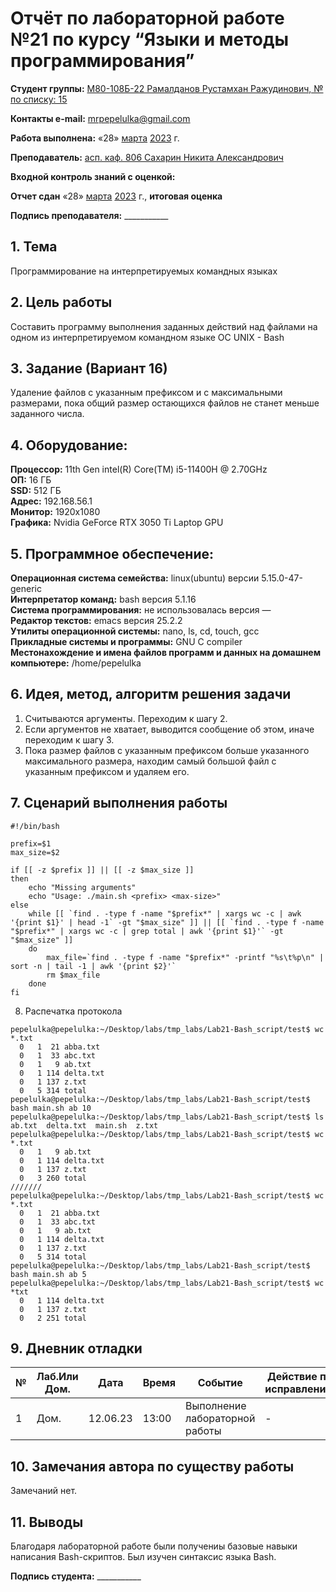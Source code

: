 # Отчёт по лабораторной работе №21 по курсу “Языки и методы программирования”

<b>Студент группы:</b> <ins>М80-108Б-22 Рамалданов Рустамхан Ражудинович, № по списку: 15</ins>

<b>Контакты e-mail:</b> <ins>mrpepelulka@gmail.com</ins>

<b>Работа выполнена:</b> «28» <ins>марта</ins> <ins>2023</ins> г.

<b>Преподаватель:</b> <ins>асп. каф. 806 Сахарин Никита Александрович</ins>

<b>Входной контроль знаний с оценкой:</b> <ins> </ins>

<b>Отчет сдан</b> «28» <ins>марта</ins> <ins>2023</ins> г., <b>итоговая оценка</b> <ins> </ins>

<b>Подпись преподавателя:</b> ___________

## 1. Тема

Программирование на интерпретируемых командных языках

## 2. Цель работы

Составить программу выполнения заданных действий над файлами на одном из интерпретируемом командном языке ОС UNIX - Bash

## 3. Задание (Вариант 16)

Удаление файлов с указанным префиксом и с максимальными размерами, пока общий размер остающихся файлов не станет меньше заданного числа.

## 4. Оборудование:
<b>Процессор:</b> 11th Gen intel(R) Core(TM) i5-11400H @ 2.70GHz<br/>
<b>ОП:</b> 16 ГБ<br/>
<b>SSD:</b> 512 ГБ<br/>
<b>Адрес:</b> 192.168.56.1 <br/>
<b>Монитор:</b> 1920x1080<br/>
<b>Графика:</b> Nvidia GeForce RTX 3050 Ti Laptop GPU <br/>

## 5. Программное обеспечение:

<b>Операционная система семейства:</b> linux(ubuntu) версии 5.15.0-47-generic<br/>
<b>Интерпретатор команд:</b> bash версия 5.1.16<br/>
<b>Система программирования:</b> не использовалась версия —<br/>
<b>Редактор текстов:</b> emacs версия 25.2.2<br/>
<b>Утилиты операционной системы:</b> nano, ls, cd, touch, gcc <br/>
<b>Прикладные системы и программы:</b> GNU C compiler <br/>
<b>Местонахождение и имена файлов программ и данных на домашнем компьютере:</b> /home/pepelulka<br/>


## 6. Идея, метод, алгоритм решения задачи

1. Считываются аргументы. Переходим к шагу 2.
2. Если аргументов не хватает, выводится сообщение об этом, иначе переходим к шагу 3.
3. Пока размер файлов с указанным префиксом больше указанного максимального размера, находим самый большой файл с указанным префиксом и удаляем его.

## 7. Сценарий выполнения работы

```
#!/bin/bash

prefix=$1
max_size=$2

if [[ -z $prefix ]] || [[ -z $max_size ]]
then
    echo "Missing arguments"
    echo "Usage: ./main.sh <prefix> <max-size>"
else
    while [[ `find . -type f -name "$prefix*" | xargs wc -c | awk '{print $1}' | head -1` -gt "$max_size" ]] || [[ `find . -type f -name "$prefix*" | xargs wc -c | grep total | awk '{print $1}'` -gt "$max_size" ]]
    do
        max_file=`find . -type f -name "$prefix*" -printf "%s\t%p\n" | sort -n | tail -1 | awk '{print $2}'`
        rm $max_file
    done
fi

```

8. Распечатка протокола

```
pepelulka@pepelulka:~/Desktop/labs/tmp_labs/Lab21-Bash_script/test$ wc *.txt
  0   1  21 abba.txt
  0   1  33 abc.txt
  0   1   9 ab.txt
  0   1 114 delta.txt
  0   1 137 z.txt
  0   5 314 total
pepelulka@pepelulka:~/Desktop/labs/tmp_labs/Lab21-Bash_script/test$ bash main.sh ab 10
pepelulka@pepelulka:~/Desktop/labs/tmp_labs/Lab21-Bash_script/test$ ls
ab.txt  delta.txt  main.sh  z.txt
pepelulka@pepelulka:~/Desktop/labs/tmp_labs/Lab21-Bash_script/test$ wc *.txt
  0   1   9 ab.txt
  0   1 114 delta.txt
  0   1 137 z.txt
  0   3 260 total
///////
pepelulka@pepelulka:~/Desktop/labs/tmp_labs/Lab21-Bash_script/test$ wc *.txt
  0   1  21 abba.txt
  0   1  33 abc.txt
  0   1   9 ab.txt
  0   1 114 delta.txt
  0   1 137 z.txt
  0   5 314 total
pepelulka@pepelulka:~/Desktop/labs/tmp_labs/Lab21-Bash_script/test$ bash main.sh ab 5
pepelulka@pepelulka:~/Desktop/labs/tmp_labs/Lab21-Bash_script/test$ wc *txt
  0   1 114 delta.txt
  0   1 137 z.txt
  0   2 251 total
```

## 9. Дневник отладки

| № | Лаб.Или Дом. | Дата | Время | Событие | Действие по исправлению | Примечание |
| --- | --- | --- | --- | --- | --- | --- |
| 1 | Дом. | 12.06.23 | 13:00 | Выполнение лабораторной работы | - | - |

## 10. Замечания автора по существу работы

Замечаний нет.

## 11. Выводы

Благодаря лабораторной работе были получениы базовые навыки написания Bash-скриптов. Был изучен синтаксис языка Bash.

<b>Подпись студента:</b> ___________

